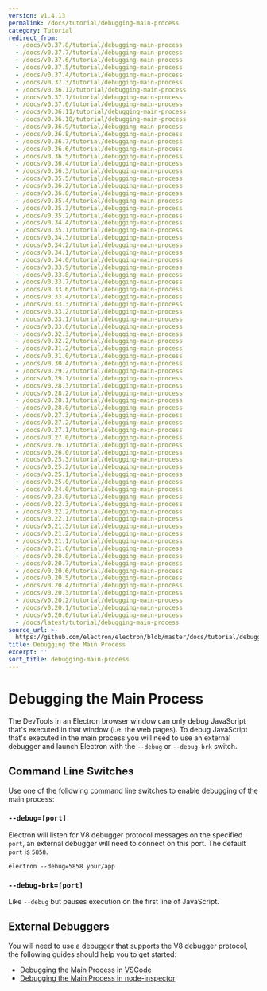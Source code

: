 ```yaml
---
version: v1.4.13
permalink: /docs/tutorial/debugging-main-process
category: Tutorial
redirect_from:
  - /docs/v0.37.8/tutorial/debugging-main-process
  - /docs/v0.37.7/tutorial/debugging-main-process
  - /docs/v0.37.6/tutorial/debugging-main-process
  - /docs/v0.37.5/tutorial/debugging-main-process
  - /docs/v0.37.4/tutorial/debugging-main-process
  - /docs/v0.37.3/tutorial/debugging-main-process
  - /docs/v0.36.12/tutorial/debugging-main-process
  - /docs/v0.37.1/tutorial/debugging-main-process
  - /docs/v0.37.0/tutorial/debugging-main-process
  - /docs/v0.36.11/tutorial/debugging-main-process
  - /docs/v0.36.10/tutorial/debugging-main-process
  - /docs/v0.36.9/tutorial/debugging-main-process
  - /docs/v0.36.8/tutorial/debugging-main-process
  - /docs/v0.36.7/tutorial/debugging-main-process
  - /docs/v0.36.6/tutorial/debugging-main-process
  - /docs/v0.36.5/tutorial/debugging-main-process
  - /docs/v0.36.4/tutorial/debugging-main-process
  - /docs/v0.36.3/tutorial/debugging-main-process
  - /docs/v0.35.5/tutorial/debugging-main-process
  - /docs/v0.36.2/tutorial/debugging-main-process
  - /docs/v0.36.0/tutorial/debugging-main-process
  - /docs/v0.35.4/tutorial/debugging-main-process
  - /docs/v0.35.3/tutorial/debugging-main-process
  - /docs/v0.35.2/tutorial/debugging-main-process
  - /docs/v0.34.4/tutorial/debugging-main-process
  - /docs/v0.35.1/tutorial/debugging-main-process
  - /docs/v0.34.3/tutorial/debugging-main-process
  - /docs/v0.34.2/tutorial/debugging-main-process
  - /docs/v0.34.1/tutorial/debugging-main-process
  - /docs/v0.34.0/tutorial/debugging-main-process
  - /docs/v0.33.9/tutorial/debugging-main-process
  - /docs/v0.33.8/tutorial/debugging-main-process
  - /docs/v0.33.7/tutorial/debugging-main-process
  - /docs/v0.33.6/tutorial/debugging-main-process
  - /docs/v0.33.4/tutorial/debugging-main-process
  - /docs/v0.33.3/tutorial/debugging-main-process
  - /docs/v0.33.2/tutorial/debugging-main-process
  - /docs/v0.33.1/tutorial/debugging-main-process
  - /docs/v0.33.0/tutorial/debugging-main-process
  - /docs/v0.32.3/tutorial/debugging-main-process
  - /docs/v0.32.2/tutorial/debugging-main-process
  - /docs/v0.31.2/tutorial/debugging-main-process
  - /docs/v0.31.0/tutorial/debugging-main-process
  - /docs/v0.30.4/tutorial/debugging-main-process
  - /docs/v0.29.2/tutorial/debugging-main-process
  - /docs/v0.29.1/tutorial/debugging-main-process
  - /docs/v0.28.3/tutorial/debugging-main-process
  - /docs/v0.28.2/tutorial/debugging-main-process
  - /docs/v0.28.1/tutorial/debugging-main-process
  - /docs/v0.28.0/tutorial/debugging-main-process
  - /docs/v0.27.3/tutorial/debugging-main-process
  - /docs/v0.27.2/tutorial/debugging-main-process
  - /docs/v0.27.1/tutorial/debugging-main-process
  - /docs/v0.27.0/tutorial/debugging-main-process
  - /docs/v0.26.1/tutorial/debugging-main-process
  - /docs/v0.26.0/tutorial/debugging-main-process
  - /docs/v0.25.3/tutorial/debugging-main-process
  - /docs/v0.25.2/tutorial/debugging-main-process
  - /docs/v0.25.1/tutorial/debugging-main-process
  - /docs/v0.25.0/tutorial/debugging-main-process
  - /docs/v0.24.0/tutorial/debugging-main-process
  - /docs/v0.23.0/tutorial/debugging-main-process
  - /docs/v0.22.3/tutorial/debugging-main-process
  - /docs/v0.22.2/tutorial/debugging-main-process
  - /docs/v0.22.1/tutorial/debugging-main-process
  - /docs/v0.21.3/tutorial/debugging-main-process
  - /docs/v0.21.2/tutorial/debugging-main-process
  - /docs/v0.21.1/tutorial/debugging-main-process
  - /docs/v0.21.0/tutorial/debugging-main-process
  - /docs/v0.20.8/tutorial/debugging-main-process
  - /docs/v0.20.7/tutorial/debugging-main-process
  - /docs/v0.20.6/tutorial/debugging-main-process
  - /docs/v0.20.5/tutorial/debugging-main-process
  - /docs/v0.20.4/tutorial/debugging-main-process
  - /docs/v0.20.3/tutorial/debugging-main-process
  - /docs/v0.20.2/tutorial/debugging-main-process
  - /docs/v0.20.1/tutorial/debugging-main-process
  - /docs/v0.20.0/tutorial/debugging-main-process
  - /docs/latest/tutorial/debugging-main-process
source_url: >-
  https://github.com/electron/electron/blob/master/docs/tutorial/debugging-main-process.md
title: Debugging the Main Process
excerpt: ''
sort_title: debugging-main-process
---
```

# Debugging the Main Process

The DevTools in an Electron browser window can only debug JavaScript that's executed in that window (i.e. the web pages). To debug JavaScript that's executed in the main process you will need to use an external debugger and launch Electron with the `--debug` or `--debug-brk` switch.

## Command Line Switches

Use one of the following command line switches to enable debugging of the main process:

### `--debug=[port]`

Electron will listen for V8 debugger protocol messages on the specified `port`, an external debugger will need to connect on this port. The default `port` is `5858`.

```shell
electron --debug=5858 your/app
```

### `--debug-brk=[port]`

Like `--debug` but pauses execution on the first line of JavaScript.

## External Debuggers

You will need to use a debugger that supports the V8 debugger protocol, the following guides should help you to get started:

*   [Debugging the Main Process in VSCode]({{site.baseurl}}/docs/tutorial/debugging-main-process-vscode)
*   [Debugging the Main Process in node-inspector]({{site.baseurl}}/docs/tutorial/debugging-main-process-node-inspector)
